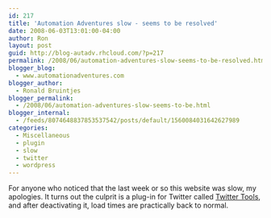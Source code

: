 ```yaml
---
id: 217
title: 'Automation Adventures slow - seems to be resolved'
date: 2008-06-03T13:01:00-04:00
author: Ron
layout: post
guid: http://blog-autadv.rhcloud.com/?p=217
permalink: /2008/06/automation-adventures-slow-seems-to-be-resolved.html
blogger_blog:
  - www.automationadventures.com
blogger_author:
  - Ronald Bruintjes
blogger_permalink:
  - /2008/06/automation-adventures-slow-seems-to-be.html
blogger_internal:
  - /feeds/8074648837853537542/posts/default/1560084031642627989
categories:
  - Miscellaneous
  - plugin
  - slow
  - twitter
  - wordpress
---
```

For anyone who noticed that the last week or so this website was slow, my apologies. It turns out the culprit is a plug-in for Twitter called <a href="http://alexking.org/projects/wordpress" target="_blank">Twitter Tools</a>, and after deactivating it, load times are practically back to normal.